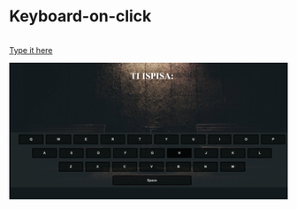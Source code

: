# Keyboard-on-click

<br> <a href="https://borislavpetrovikj.github.io/Keyboard-on-click/">Type it here</a>
<br>

<img src="Screenshot (13).png">
